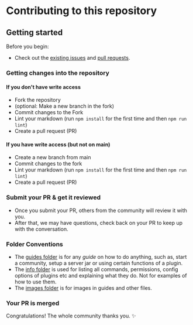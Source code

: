# Contributing to this repository

## Getting started

Before you begin:

- Check out the [existing issues](https://github.com/Anything-Minecraft-Team/anything-minecraft/issues) and [pull requests](https://github.com/Anything-Minecraft-Team/anything-minecraft/pulls).

### Getting changes into the repository

#### If you don't have write access

- Fork the repository
- (optional: Make a new branch in the fork)
- Commit changes to the Fork
- Lint your markdown (run `npm install` for the first time and then `npm run lint`)
- Create a pull request (PR)

#### If you have write access (but not on main)

- Create a new branch from main
- Commit changes to the fork
- Lint your markdown (run `npm install` for the first time and then `npm run lint`)
- Create a pull request (PR)

### Submit your PR & get it reviewed

- Once you submit your PR, others from the community will review it with you.
- After that, we may have questions, check back on your PR to keep up with the conversation.

### Folder Conventions

- The [guides folder](server/guides) is for any _guide_ on how to do anything, such as, start a community, setup a server jar or using certain functions of a plugin.
- The [info folder](server/info) is used for listing all commands, permissions, config options of plugins etc and explaining what they do. Not for examples of how to use them.
- The [images folder](images) is for images in guides and other files.

### Your PR is merged

Congratulations! The whole community thanks you. :sparkles:
